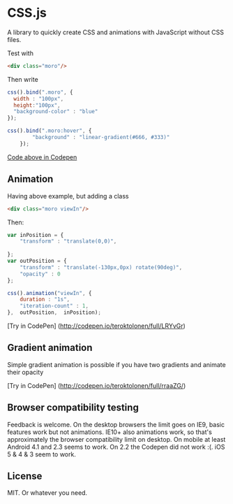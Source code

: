 # CSS.js

A library to quickly create CSS and animations with JavaScript without CSS files.

Test with
```html
<div class="moro"/> 
```
Then write
```javascript
css().bind(".moro", {
  width : "100px",
  height:"100px",
  "background-color" : "blue"
});

css().bind(".moro:hover", {
        "background" : "linear-gradient(#666, #333)"
    });

```
[Code above in Codepen](http://codepen.io/teroktolonen/full/wzvkKG)

## Animation

Having above example, but adding a class
```html
<div class="moro viewIn"/> 
```

Then:

```javascript
var inPosition = {
    "transform" : "translate(0,0)",
    
};
var outPosition = {
    "transform" : "translate(-130px,0px) rotate(90deg)",
    "opacity" : 0
};

css().animation("viewIn", {
    duration : "1s",
    "iteration-count" : 1,
},  outPosition,  inPosition); 
```

[Try in CodePen] (http://codepen.io/teroktolonen/full/LRYvGr)

## Gradient animation

Simple gradient animation is possible if you have two gradients and animate their opacity

[Try in CodePen] (http://codepen.io/teroktolonen/full/rraaZG/)

## Browser compatibility testing

Feedback is welcome. On the desktop browsers the limit goes on IE9, basic features work but not animations. IE10+ also animations work, so that's approximately the browser compatibility limit on desktop. On mobile at least Android 4.1 and 2.3 seems to work. On 2.2 the Codepen did not work :(. iOS 5 & 4 & 3 seem to work.

## License

MIT. Or whatever you need.

